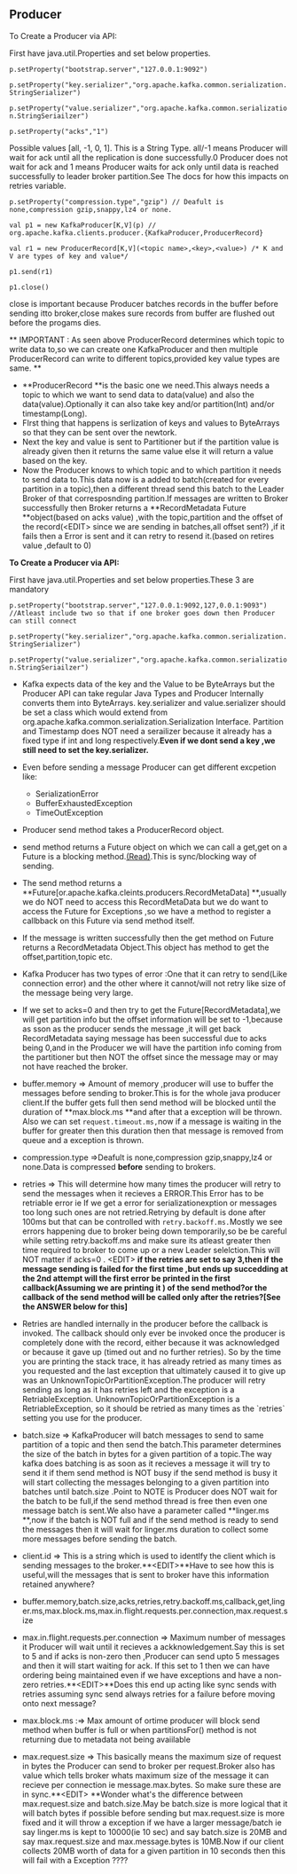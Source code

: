 ## Producer

To Create a Producer via API:

First have java.util.Properties and set below properties.

`p.setProperty("bootstrap.server","127.0.0.1:9092")`

`p.setProperty("key.serializer","org.apache.kafka.common.serialization.StringSerializer")`

`p.setProperty("value.serializer","org.apache.kafka.common.serialization.StringSeriailzer")`

`p.setProperty("acks","1")`

Possible values \[all, -1, 0, 1\]. This is a String Type. all/-1 means Producer will wait for ack until all the replication is done successfully.0 Producer does not wait for ack and 1 means Producer waits for ack only until data is reached successfully to leader broker partition.See The docs for how this impacts on retries variable.

`p.setProperty("compression.type","gzip") // Deafult is none,compression gzip,snappy,lz4 or none.`

`val p1 = new KafkaProducer[K,V](p) // org.apache.kafka.clients.producer.{KafkaProducer,ProducerRecord}`

`val r1 = new ProducerRecord[K,V](<topic name>,<key>,<value>) /* K and V are types of key and value*/`

`p1.send(r1)`

`p1.close()`

close is important because Producer batches records in the buffer before sending itto broker,close makes sure records from buffer are flushed out before the progams dies.

 ** IMPORTANT : As seen above ProducerRecord determines which topic to write data to,so we can create one KafkaProducer and then multiple ProducerRecord can write to different topics,provided key value types are same. **

* **ProducerRecord **is the basic one we need.This always needs a topic to which we want to send data to data\(value\) and also the data\(value\).Optionally it can also take key and/or partition\(Int\) and/or timestamp\(Long\).
* FIrst thing that happens is serlization of keys and values to ByteArrays so that they can be sent over the newtork.
* Next the key and value is sent to Partitioner but if the partition value is already given then it returns the same value else it will return a value based on the key.
* Now the Producer knows to which topic and to which partition it needs to send data to.This data now is a added to batch\(created for every partition in a topic\),then a different thread send this batch to the Leader Broker of that corresposnding partition.If messages are written to Broker successfully then Broker returns a **RecordMetadata Future **object\(based on acks value\) ,with the topic,partition and the offset of the record\(&lt;EDIT&gt; since we are sending in batches,all offset sent?\) ,if it fails then a Error is sent and it can retry to resend it.\(based on retires value ,default to 0\)

**To Create a Producer via API:**

First have java.util.Properties and set below properties.These 3 are mandatory

`p.setProperty("bootstrap.server","127.0.0.1:9092,127,0.0.1:9093") //Atleast include two so that if one broker goes down then Producer can still connect`

`p.setProperty("key.serializer","org.apache.kafka.common.serialization.StringSerializer")`

`p.setProperty("value.serializer","org.apache.kafka.common.serialization.StringSeriailzer")`

* Kafka expects data of the key and the Value to be ByteArrays but the Producer API can take regular Java Types and Producer Internally converts them into ByteArrays.  key.serializer and value.serializer should be set a class which would extend from org.apache.kafka.common.serialization.Serialization Interface. Partition and Timestamp does NOT need a serailizer because it already has a fixed type if int and long respectively.**Even if we dont send a key ,we still need to set the key.serializer.**
* Even before sending a message Producer can get different excpetion like:

  * SerializationError 
  * BufferExhaustedException
  * TimeOutException

* Producer send method takes a ProducerRecord object.

* send method returns a Future object on which we can call a get,get on a Future is a blocking method.[\(Read\)](http://www.baeldung.com/java-future).This is sync/blocking way of sending.

* The send method returns a **Future\[or.apache.kafka.cleints.producers.RecordMetaData\] **,usually we do NOT need to access this RecordMetaData but we do want to access the Future for Exceptions ,so we have a method to register a callbback on this Future via send method itself.

* If the message is written successfully then the get method on Future returns a RecordMetadata Object.This object has method to get the offset,partition,topic etc.

* Kafka Producer has two types of error :One that it can retry to send\(Like connection error\) and the other where it cannot/will not retry like size of the message being very large.

* If we set to acks=0 and then try to get the Future\[RecordMetadata\],we will get partition info but the offset information will be set to -1,because as sson as the producer sends the message ,it will get back RecordMetadata saying message has been successful due to acks being 0,and in the Producer we will have the partition info coming from the partitioner but then NOT the offset since the message may or may not have reached the broker.

* buffer.memory =&gt; Amount of memory ,producer will use to buffer the messages before sending to broker.This is for the whole java producer client.If the buffer gets full then send method will be blocked until the duration of **max.block.ms **and after that a exception will be thrown. Also we can set `request.timeout.ms,`now if a message is waiting in the buffer for greater then this duration then that message is removed from queue and a exception is thrown.

* compression.type =&gt;Deafult is none,compression gzip,snappy,lz4 or none.Data is compressed **before** sending to brokers.

* retries =&gt; This will determine how many times the producer will retry to send the messages when it recieves a ERROR.This Error has to be retriable error ie If we get a error for serializationexption or messages too long such ones are not retried.Retrying by default is done after 100ms but that can be controlled with `retry.backoff.ms.`Mostly we see errors happening due to broker being down temporarily,so be be careful while setting retry.backoff.ms and make sure its atleast greater then time required to broker to come up or a new Leader selelction.This will NOT matter if acks=0 . &lt;EDIT&gt; **if the retries are set to say 3,then if the message sending is failed for the first time ,but ends up succedding at the 2nd attempt will the first error be printed in the first callback\(Assuming  we are printing it \) of the send method?or the callback of the send method will be called only after the retries?\[See the ANSWER below for this\]**

* Retries are handled internally in the producer before the callback is invoked. The callback should only ever be invoked once the producer is completely done with the record, either because it was acknowledged or because it gave up \(timed out and no further retries\). So by the time you are printing the stack trace, it has already retried as many times as you requested and the last exception that ultimately caused it to give up was an UnknownTopicOrPartitionException.The producer will retry sending as long as it has retries left and the exception is a RetriableException. UnknownTopicOrPartitionException is a RetriableException, so it should be retried as many times as the \`retries\` setting you use for the producer.

* batch.size =&gt; KafkaProducer will batch messages to send to same partition of a topic and then send the batch.This parameter determines the size of the batch in bytes for a given partition of a topic.The way kafka does batching is as soon as it recieves a message it will try to send it if them send method is NOT busy if the send method is busy it will start collecting the messages belonging to a  given partition into batches until batch.size .Point to NOTE is Producer does NOT wait for the batch to be full,if the send method thread is free then even one message batch is sent.We also have a parameter called **linger.ms **,now if the batch is NOT full and if the send method is ready to send the messages then it will wait for linger.ms duration to collect some more messages before sending the batch.

* client.id =&gt; This is a string which is used to identlfy the client which is sending messages to the broker.**&lt;EDIT&gt;**Have to see how this is useful,will the messages that is sent to broker have this information retained anywhere?

* buffer.memory,batch.size,acks,retries,retry.backoff.ms,callback,get,linger.ms,max.block.ms,max.in.flight.requests.per.connection,max.request.size

* max.in.flight.requests.per.connection =&gt; Maximum number of messages it Producer will wait until it recieves a ackknowledgement.Say this is set to 5 and if acks is non-zero then ,Producer can send upto 5 messages and then it will start waiting for ack. If this set to 1 then we can have ordering being maintained even if we have exceptions and have a non-zero retries.**&lt;EDIT&gt;**Does this end up acting like sync sends with retries assuming sync send always retries for a failure before moving onto next message?

* max.block.ms :=&gt; Max amount of ortime producer will block send method when buffer is full or when partitionsFor\(\) method is not returning due to metadata not being avaiilable

* max.request.size =&gt; This basically means the maximum size of request in bytes the Producer can send to broker per request.Broker also has value which tells broker whats maximum size of the message it can recieve per connection ie message.max.bytes.  So make sure these are in sync.**&lt;EDIT&gt; **Wonder what's the difference between max.request.size and batch.size.May be batch.size is more logical that it will batch  bytes if possible before sending but max.request.size is more fixed and it will throw a exception if we have a larger message/batch ie say linger.ms is kept to 10000\(ie 10 sec\) and say batch.size is 20MB  and say max.request.size and max.message.bytes is 10MB.Now if our client collects 20MB worth of data for a given partition in 10 seconds then this will fail with a Exception ????



